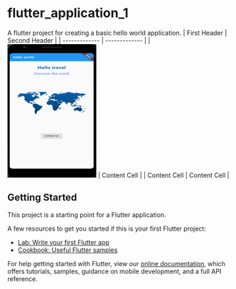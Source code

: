 # flutter_application_1

A flutter project for creating a basic hello world application. 
| First Header  | Second Header |
| ------------- | ------------- |
| <img src="https://github.com/cherry247/Flutter-applications/blob/master/screenshots/Capture.PNG" width="200" height="300"/> | Content Cell  |
| Content Cell  | Content Cell  |



## Getting Started

This project is a starting point for a Flutter application.

A few resources to get you started if this is your first Flutter project:

- [Lab: Write your first Flutter app](https://flutter.dev/docs/get-started/codelab)
- [Cookbook: Useful Flutter samples](https://flutter.dev/docs/cookbook)

For help getting started with Flutter, view our
[online documentation](https://flutter.dev/docs), which offers tutorials,
samples, guidance on mobile development, and a full API reference.
